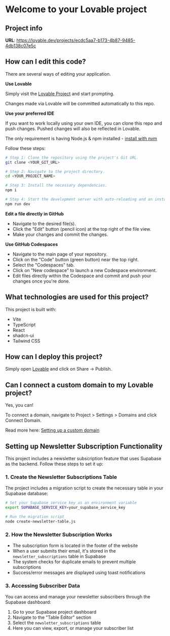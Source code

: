 # Welcome to your Lovable project

## Project info

**URL**: https://lovable.dev/projects/ecdc5aa7-b173-4b87-9485-4db138c07e5c

## How can I edit this code?

There are several ways of editing your application.

**Use Lovable**

Simply visit the [Lovable Project](https://lovable.dev/projects/ecdc5aa7-b173-4b87-9485-4db138c07e5c) and start prompting.

Changes made via Lovable will be committed automatically to this repo.

**Use your preferred IDE**

If you want to work locally using your own IDE, you can clone this repo and push changes. Pushed changes will also be reflected in Lovable.

The only requirement is having Node.js & npm installed - [install with nvm](https://github.com/nvm-sh/nvm#installing-and-updating)

Follow these steps:

```sh
# Step 1: Clone the repository using the project's Git URL.
git clone <YOUR_GIT_URL>

# Step 2: Navigate to the project directory.
cd <YOUR_PROJECT_NAME>

# Step 3: Install the necessary dependencies.
npm i

# Step 4: Start the development server with auto-reloading and an instant preview.
npm run dev
```

**Edit a file directly in GitHub**

- Navigate to the desired file(s).
- Click the "Edit" button (pencil icon) at the top right of the file view.
- Make your changes and commit the changes.

**Use GitHub Codespaces**

- Navigate to the main page of your repository.
- Click on the "Code" button (green button) near the top right.
- Select the "Codespaces" tab.
- Click on "New codespace" to launch a new Codespace environment.
- Edit files directly within the Codespace and commit and push your changes once you're done.

## What technologies are used for this project?

This project is built with:

- Vite
- TypeScript
- React
- shadcn-ui
- Tailwind CSS

## How can I deploy this project?

Simply open [Lovable](https://lovable.dev/projects/ecdc5aa7-b173-4b87-9485-4db138c07e5c) and click on Share -> Publish.

## Can I connect a custom domain to my Lovable project?

Yes, you can!

To connect a domain, navigate to Project > Settings > Domains and click Connect Domain.

Read more here: [Setting up a custom domain](https://docs.lovable.dev/tips-tricks/custom-domain#step-by-step-guide)

## Setting up Newsletter Subscription Functionality

This project includes a newsletter subscription feature that uses Supabase as the backend. Follow these steps to set it up:

### 1. Create the Newsletter Subscriptions Table

The project includes a migration script to create the necessary table in your Supabase database:

```sh
# Set your Supabase service key as an environment variable
export SUPABASE_SERVICE_KEY=your_supabase_service_key

# Run the migration script
node create-newsletter-table.js
```

### 2. How the Newsletter Subscription Works

- The subscription form is located in the footer of the website
- When a user submits their email, it's stored in the `newsletter_subscriptions` table in Supabase
- The system checks for duplicate emails to prevent multiple subscriptions
- Success/error messages are displayed using toast notifications

### 3. Accessing Subscriber Data

You can access and manage your newsletter subscribers through the Supabase dashboard:

1. Go to your Supabase project dashboard
2. Navigate to the "Table Editor" section
3. Select the `newsletter_subscriptions` table
4. Here you can view, export, or manage your subscriber list
